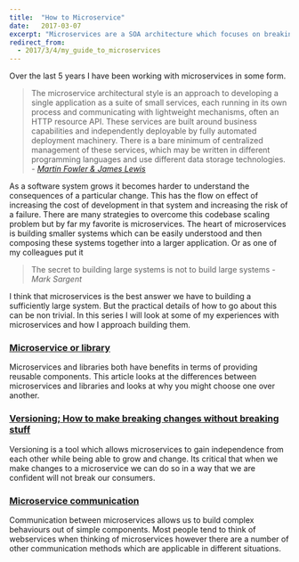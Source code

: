 ```yaml
---
title:  "How to Microservice"
date:   2017-03-07
excerpt: "Microservices are a SOA architecture which focuses on breaking a system down into smaller independent systems. I have been working with them for a while and in this series I will look at some of the things I have learnt about how to microservice."
redirect_from:
  - 2017/3/4/my_guide_to_microservices
---
```

Over the last 5 years I have been working with microservices in some form.

>The microservice architectural style is an approach to developing a single application as a suite of small services, each running in its own process and communicating with lightweight mechanisms, often an HTTP resource API. These services are built around business capabilities and independently deployable by fully automated deployment machinery. There is a bare minimum of centralized management of these services, which may be written in different programming languages and use different data storage technologies. _- [Martin Fowler & James Lewis](https://martinfowler.com/articles/microservices.html)_

As a software system grows it becomes harder to understand the consequences of a particular change. This has the flow on effect of increasing the cost of development in that system and increasing the risk of a failure. There are many strategies to overcome this codebase scaling problem but by far my favorite is microservices. The heart of microservices is building smaller systems which can be easily understood and then composing these systems together into a larger application. Or as one of my colleagues put it

> The secret to building large systems is not to build large systems _- Mark Sargent_

I think that microservices is the best answer we have to building a sufficiently large system. But the practical details of how to go about this can be non trivial. In this series I will look at some of my experiences with microservices and how I approach building them.

### [Microservice or library]({{site.baseurl}}/2017/library_vs_microservice/)

Microservices and libraries both have benefits in terms of providing reusable components. This article looks at the differences between microservices and libraries and looks at why you might choose one over another.

### [Versioning; How to make breaking changes without breaking stuff]({{site.baseurl}}/2017/microservice_versioning;_how_to_make_breaking_changes_without_breaking_stuff/)
Versioning is a tool which allows microservices to gain independence from each other while being able to grow and change. Its critical that when we make changes to a microservice we can do so in a way that we are confident will not break our consumers.

### [Microservice communication]({{site.baseurl}}/2017/microservices-communication-methods/)
Communication between microservices allows us to build complex behaviours out of simple components. Most people tend to think of webservices when thinking of microservices however there are a number of other communication methods which are applicable in different situations.

